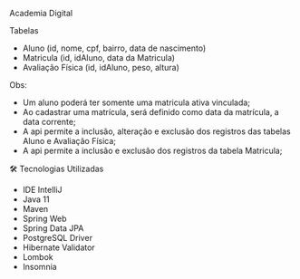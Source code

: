 Academia Digital 

Tabelas
- Aluno (id, nome, cpf, bairro, data de nascimento)
- Matricula (id, idAluno, data da Matricula)
- Avaliação Física (id, idAluno, peso, altura)

Obs:
- Um aluno poderá ter somente uma matricula ativa vinculada;
- Ao cadastrar uma matrícula, será definido como data da matrícula, a data corrente;
- A api permite a inclusão, alteração e exclusão dos registros das tabelas Aluno e Avaliação Física;
- A api permite a inclusão e exclusão dos registros da tabela Matricula;



🛠 Tecnologias Utilizadas
- IDE IntelliJ
- Java 11
- Maven
- Spring Web
- Spring Data JPA
- PostgreSQL Driver
- Hibernate Validator
- Lombok
- Insomnia

